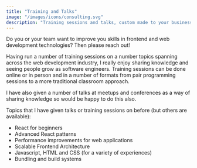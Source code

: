 ```yaml
---
title: "Training and Talks"
image: "/images/icons/consulting.svg"
description: "Training sessions and talks, custom made to your business needs."
---
```


Do you or your team want to improve you skills in frontend and web development technologies? Then please reach out!

Having run a number of training sessions on a number topics spanning across the web development industry, I really enjoy sharing knowledge and seeing people grow as software engineers. Training sessions can be done online or in person and in a number of formats from pair programming sessions to a more traditional classroom approach.

I have also given a number of talks at meetups and conferences as a way of sharing knowledge so would be happy to do this also.

Topics that I have given talks or training sessions on before (but others are available):

- React for beginners
- Advanced React patterns
- Performance improvements for web applications
- Scalable Frontend Architecture
- Javascript, HTML and CSS (for a variety of experiences)
- Bundling and build systems
